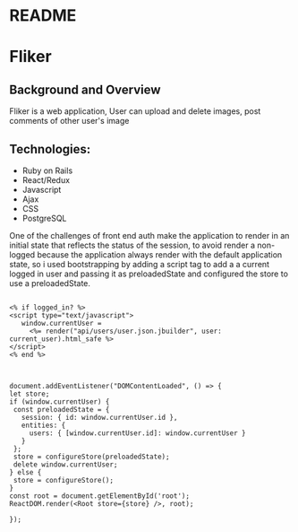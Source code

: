 # README
# Fliker
## Background and Overview
  Fliker is a web application, User can upload and delete images, post comments of other user's image  
  
 
  
## Technologies:
  - Ruby on Rails
  - React/Redux
  - Javascript
  - Ajax
  - CSS
  - PostgreSQL 
  
  
  
One of the challenges of front end auth make the application to render in an initial state that reflects the status of the session, to avoid render a non-logged because the application always render with the default application state, so i used bootstrapping by adding a script tag to add a a current logged in user and passing it as preloadedState and configured the store to use a preloadedState.
    
   ```
    
  <% if logged_in? %>
   <script type="text/javascript">
      window.currentUser =
        <%= render("api/users/user.json.jbuilder", user: current_user).html_safe %>
   </script>
 <% end %>
 
 
 
 document.addEventListener("DOMContentLoaded", () => {
  let store;
  if (window.currentUser) {
    const preloadedState = {
      session: { id: window.currentUser.id },
      entities: {
        users: { [window.currentUser.id]: window.currentUser }
      }
    };
    store = configureStore(preloadedState);
    delete window.currentUser;
  } else {
    store = configureStore();
  }
  const root = document.getElementById('root');
  ReactDOM.render(<Root store={store} />, root);
 
});
  

   ```
